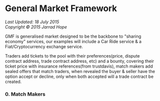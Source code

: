 General Market Framework
=================================

_Last Updated: 18 July 2015_  
_Copyright © 2015 Jarrad Hope_

GMF is generalised market designed to be the backbone to "sharing economy" services, our examples will include a Car Ride service & a Fiat/Cryptocurrency exchange service.


Traders add tickets to the pool with their preferences(price, dispute contract address, trade contract address, etc) and a bounty, covering their ticket price with insurance references(from trustdavis), match makers add sealed offers that match traders, when revealed the buyer & seller have the option accept or decline, only when both accepted will a trade contract be created.

### 0. Match Makers

<TODO>